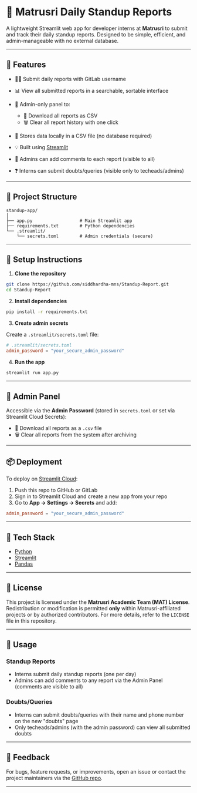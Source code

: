 # 📜 Matrusri Daily Standup Reports

A lightweight Streamlit web app for developer interns at **Matrusri** to submit and track their daily standup reports. Designed to be simple, efficient, and admin-manageable with no external database.

---

## 🚀 Features

* 🧑‍💻 Submit daily reports with GitLab username
* 📊 View all submitted reports in a searchable, sortable interface
* 🔐 Admin-only panel to:

  * 📅 Download all reports as CSV
  * 🗑️ Clear all report history with one click
* 📁 Stores data locally in a CSV file (no database required)
* 💡 Built using [Streamlit](https://streamlit.io)
* 📝 Admins can add comments to each report (visible to all)
* ❓ Interns can submit doubts/queries (visible only to techeads/admins)

---

## 📂 Project Structure

```
standup-app/
│
├── app.py                  # Main Streamlit app
├── requirements.txt        # Python dependencies
└── .streamlit/
    └── secrets.toml        # Admin credentials (secure)
```

---

## 🔧 Setup Instructions

1. **Clone the repository**

```bash
git clone https://github.com/siddhardha-mns/Standup-Report.git
cd Standup-Report
```

2. **Install dependencies**

```bash
pip install -r requirements.txt
```

3. **Create admin secrets**

Create a `.streamlit/secrets.toml` file:

```toml
# .streamlit/secrets.toml
admin_password = "your_secure_admin_password"
```

4. **Run the app**

```bash
streamlit run app.py
```

---

## 🔐 Admin Panel

Accessible via the **Admin Password** (stored in `secrets.toml` or set via Streamlit Cloud Secrets):

* 📅 Download all reports as a `.csv` file
* 🗑️ Clear all reports from the system after archiving

---

## 📦 Deployment

To deploy on [Streamlit Cloud](https://streamlit.io/cloud):

1. Push this repo to GitHub or GitLab
2. Sign in to Streamlit Cloud and create a new app from your repo
3. Go to **App → Settings → Secrets** and add:

```toml
admin_password = "your_secure_admin_password"
```

---

## 💠 Tech Stack

* [Python](https://www.python.org/)
* [Streamlit](https://streamlit.io)
* [Pandas](https://pandas.pydata.org/)

---

## 📄 License

This project is licensed under the **Matrusri Academic Team (MAT) License**. Redistribution or modification is permitted **only** within Matrusri-affiliated projects or by authorized contributors. For more details, refer to the `LICENSE` file in this repository.

---

## 🚀 Usage

### Standup Reports
- Interns submit daily standup reports (one per day)
- Admins can add comments to any report via the Admin Panel (comments are visible to all)

### Doubts/Queries
- Interns can submit doubts/queries with their name and phone number on the new "doubts" page
- Only techeads/admins (with the admin password) can view all submitted doubts

---

## 💬 Feedback

For bugs, feature requests, or improvements, open an issue or contact the project maintainers via the [GitHub repo](https://github.com/siddhardha-mns/Standup-Report).

---
